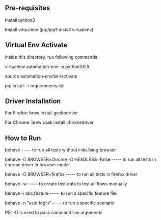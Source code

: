 ## Pre-requisites ## 

Install python3

Install virtualenv (pip/pip3 install virtualenv)


## Virtual Env Activate ##

inside this directory, run following commands:

virtualenv automation-env -p python3.6.5

source automation-env/bin/activate

pip install -r requirements.txt


## Driver Installation ##
For Firefox:
brew install geckodriver

For Chrome:
brew cask install chromedriver



## How to Run ##
behave                                             ----- to run all tests without initialising browser

behave -D BROWSER=chrome -D HEADLESS=False         ----- to run all tests in chrome driver in browser mode 

behave -D BROWSER=firefox                          ----- to run all tests in firefox driver 

behave -w                                          ----- to create test data to test all flows manually

behave -i abc.feature                              ----- to run a specific feature file

behave -n "user login"                             ----- to run a specific scenario

PS: -D is used to pass command line arguments

